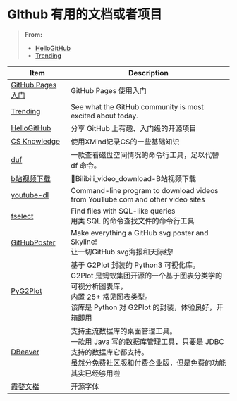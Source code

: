 # GIthub 有用的文档或者项目

> **From:**
>
> - [HelloGitHub](https://github.com/521xueweihan/HelloGitHub)
> - [Trending](https://github.com/trending/python?since=daily)

| Item                                                         | Description                                                  |
| ------------------------------------------------------------ | ------------------------------------------------------------ |
| [GitHub Pages 入门](https://www.zybuluo.com/xinx1n/note/675519) | GitHub Pages 使用入门                                        |
| [Trending](https://github.com/trending/python?since=daily)   | See what the GitHub community is most excited about today.   |
| [HelloGitHub](https://github.com/521xueweihan/HelloGitHub)   | 分享 GitHub 上有趣、入门级的开源项目                         |
| [CS Knowledge](https://github.com/SmartKeyerror/ZeroMind#Python) | 使用XMind记录CS的一些基础知识                                |
| [duf](https://hellogithub.com/periodical/statistics/click/?target=https://github.com/muesli/duf) | 一款查看磁盘空间情况的命令行工具，足以代替 df 命令。         |
| [b站视频下载](https://github.com/Henryhaohao/Bilibili_video_download) | 🌈Bilibili_video_download-B站视频下载                         |
| [youtube-dl](https://github.com/ytdl-org/youtube-dl)         | Command-line program to download videos <br />from YouTube.com and other video sites |
| [fselect](https://github.com/jhspetersson/fselect)           | Find files with SQL-like queries<br />用类 SQL 的命令查找文件的命令行工具 |
| [GitHubPoster](https://github.com/yihong0618/GitHubPoster)   | Make everything a GitHub svg poster and Skyline!<br />让一切GitHub svg海报和天际线! |
| [PyG2Plot](https://github.com/hustcc/PyG2Plot)               | 基于 G2Plot 封装的 Python3 可视化库。<br />G2Plot 是蚂蚁集团开源的一个基于图表分类学的可视分析图表库，<br />内置 25+ 常见图表类型。<br />该库是 Python 对 G2Plot 的封装，体验良好，开箱即用 |
| [DBeaver](https://github.com/dbeaver/dbeaver)                | 支持主流数据库的桌面管理工具。<br />一款用 Java 写的数据库管理工具，只要是 JDBC 支持的数据库它都支持。<br />虽然分免费社区版和付费企业版，但是免费的功能其实已经够用啦 |
|[霞婺文楷](https://github.com/lxgw/LxgwWenKai)|开源字体|
